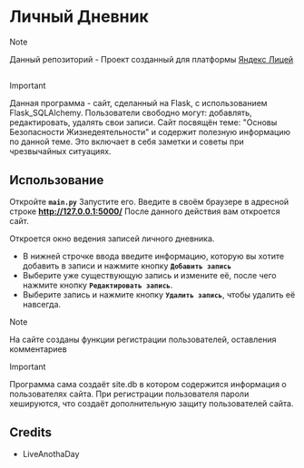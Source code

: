# Личный Дневник

> [!NOTE]  
> Данный репозиторий - Проект созданный для платформы [Яндекс Лицей](https://lyceum.yandex.ru/)

##
> [!IMPORTANT]  
> Данная программа - сайт, сделанный на Flask, с использованием Flask_SQLAlchemy.
> Пользователи свободно могут: добавлять, редактировать, удалять свои записи.
> Сайт посвящён теме: "Основы Безопасности Жизнедеятельности" и содержит полезную информацию по данной теме.
> Это включает в себя заметки и советы при чрезвычайных ситуациях.

## Использование
Откройте **`main.py`** Запустите его.
Введите в своём браузере в адресной строке **http://127.0.0.1:5000/**
После данного действия вам откроется сайт.

Откроется окно ведения записей личного дневника.
- В нижней строчке ввода введите информацию, которую вы хотите добавить в записи и нажмите кнопку **`Добавить запись`**
- Выберите уже существующую запись и измените её, после чего нажмите кнопку **`Редактировать запись`**.
- Выберите запись и нажмите кнопку **`Удалить запись`**, чтобы удалить её навсегда.

> [!NOTE]  
> На сайте созданы функции регистрации пользователей, оставления комментариев

> [!IMPORTANT]  
> Программа сама создаёт site.db в котором содержится информация о пользователях сайта.
> При регистрации пользователя пароли хешируются, что создаёт дополнительную защиту пользователей сайта.

## Credits
- LiveAnothaDay